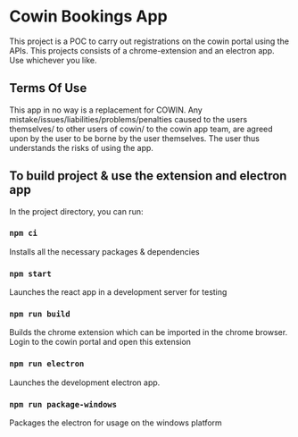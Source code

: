 # Cowin Bookings App

This project is a POC to carry out registrations on the cowin portal using the APIs.
This projects consists of a chrome-extension and an electron app. Use whichever you like.

## Terms Of Use

This app in no way is a replacement for COWIN. Any mistake/issues/liabilities/problems/penalties caused to the users themselves/ to other users of cowin/ to the cowin app team, are agreed upon by the user to be borne by the user themselves. The user thus understands the risks of using the app.

## To build project & use the extension and electron app

In the project directory, you can run:

### `npm ci`

Installs all the necessary packages & dependencies

### `npm start`

Launches the react app in a development server for testing

### `npm run build`

Builds the chrome extension which can be imported in the chrome browser. Login to the cowin portal and open this extension

### `npm run electron`

Launches the development electron app.

### `npm run package-windows`

Packages the electron for usage on the windows platform
